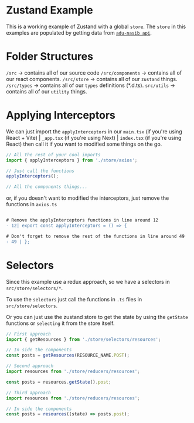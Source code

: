 # Zustand Example

This is a working example of Zustand with a global `store`. The `store` in this examples are populated by getting data from [`adu-nasib api`](http://103.186.1.243:3001/api-docs/).

# Folder Structures

`/src` → contains all of our source code
`/src/components` → contains all of our react components.
`/src/store` → contains all of our `zustand` things.
`/src/types` → contains all of our `types` definitions (\*.d.ts).
`src/utils` → contains all of our `utility` things.

# Applying Interceptors

We can just import the `applyInterceptors` in our `main.tsx` (if you're using React + Vite) | `_app.tsx` (if you're using Next) | `index.tsx` (if you're using React) then call it if you want to modified some things on the go.

```ts
// All the rest of your cool imports
import { applyInterceptors } from './store/axios';

// Just call the functions
applyInterceptors();

// All the components things...
```

or, if you doesn't want to modified the interceptors, just remove the functions in `axios.ts`

```diff

# Remove the applyInterceptors functions in line around 12
- 12| export const applyInterceptors = () => {

# Don't forget to remove the rest of the functions in line around 49
- 49 | };

```

# Selectors

Since this example use a redux approach, so we have a selectors in `src/store/selectors/*`.

To use the `selectors` just call the functions in `.ts` files in `src/store/selectors`.

Or you can just use the zustand store to get the state by using the `getState` functions or `selecting` it from the store itself.

```ts
// First approach
import { getResources } from './store/selectors/resources';

// In side the components
const posts = getResources(RESOURCE_NAME.POST);

// Second approach
import resources from './store/reducers/resources';

const posts = resources.getState().post;

// Third approach
import resources from './store/reducers/resources';

// In side the components
const posts = resources((state) => posts.post);
```
